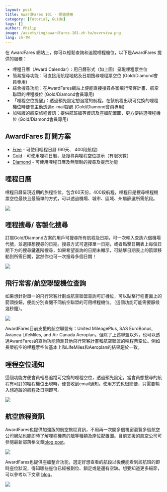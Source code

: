 ```yaml
---
layout: post
title: AwardFares 101 - 開始使用
category: [Tutorial, Guide]
tags: []
author: Philip
image: /assets/img/awardfares-101-zh-tw/overview.png
lang: zh-TW
---
```


在 AwardFares 網站上，你可以輕鬆查詢和追蹤哩程艙位，以下是AwardFares 提供的服務：

- 哩程日曆（Award Calendar）：用日曆形式（如上圖）呈現哩程票空位
- 簡易搜尋功能：可直接用航程地點及日期搜尋哩程票空位 (Gold/Diamond會員專用)
- 綜合搜尋功能：在AwardFares網站上便能直接搜尋各家飛行常客計畫、航空聯盟的哩程機位 (Gold/Diamond會員專用)
- 「哩程空位提醒」：透過預先設定想追蹤的航程，在該航程出現可兌換的哩程機位時便會主動透過e-mail提醒 (Gold/Diamond會員專用)
- 加強版的航空旅程資訊：提供航班艙等資訊及座艙配置圖，更方便挑選哩程機位 (Gold/Diamond會員專用)

## AwardFares 訂閱方案
* [Free](https://awardfares.com/pricing) - 可使用哩程日曆 (60天、 400段航程)
* [Gold](https://awardfares.com/pricing) - 可使用哩程日曆，及搜尋與哩程空位提示（有限次數）
* [Diamond](https://awardfares.com/pricing) - 可使用哩程日曆及無限制的搜尋及提示功能

## 哩程日曆
哩程日曆呈現近期的旅程空位，包含60天份，400段航程，哩程日是搜尋哩程機票空位最快且最簡單的方式，可以透過機場、城市、區域、州屬篩選所需航段。

<img src="/assets/img/awardfares-101-zh-tw/broad.png" />

## 哩程搜尋/ 客製化搜尋
訂閱Gold/Diamond方案的用戶可搜尋所有航程及日期，可一次輸入查詢六個機場代號，並選擇想搜尋的日期。搜尋方式可選擇單一日期，或者點擊日期表上每個日期下方的搜尋鍵進階搜尋，如果希望查詢的日期未顯示，可點擊日期表上的箭頭移動到所需日期，當然你也可一次搜尋多個日期！

<img src="/assets/img/awardfares-101-zh-tw/search.png" />

## 飛行常客/航空聯盟機位查詢
如果想針對單一的飛行常客計劃或航空聯盟查詢可訂機位，可以點擊行程畫面上的箭頭按鈕，便能分別查閱不同航空聯盟的可用哩程機位。（這個功能可能需要靜候幾秒鐘）。

<img src="/assets/img/awardfares-101-zh-tw/providers.png" />

AwardFares目前支援的航空聯盟有：United MileagePlus, SAS EuroBonus, Avianca LifeMiles, and Air Canada Aeroplan。但除了上述聯盟以外，也可以透過AwardFares的查詢功能預測其他飛行常客計畫和航空聯盟的哩程票空位。例如長榮航空的哩程票空位基本上和LifeMiles和Aeroplan的結果趨於一致。

## 哩程空位通知
這個功能方便會員輕易追蹤可兌換的哩程空位，透過預先設定，當會員想搜尋的航程有可訂的哩程機位出現時，便會收到email通知。使用方式也很簡便，只需要輸入想追蹤的航程及日期即可。

<img src="/assets/img/awardfares-101-zh-tw/alerts.png" />

## 航空旅程資訊
AwardFares也提供加強版的航空旅程資訊，不用再一次開多個視窗瀏覽多個航空公司網站也能即時了解哩程機票的艙等種類及座位配置圖。目前支援的航空公司可參閱最新部落格文章[blog post](https://blog.awardfares.com/seat-maps-and-more-cabin-annotations/)。

<img src="/assets/img/awardfares-101-zh-tw/annotations.png" />

AwardFares也提供座艙整合功能，選定好想查看的航段以後便能看到該航班的即時座位狀況，得知哪些座位已經被劃位、鎖定或是還有空缺。想要知道更多細節，可以參考以下文章 [blog](https://blog.awardfares.com/seat-map-integration/)。

<img src="/assets/img/awardfares-101-zh-tw/seatmap.png" />
